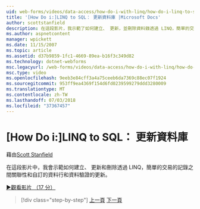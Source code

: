 ```yaml
---
uid: web-forms/videos/data-access/how-do-i-with-linq/how-do-i-linq-to-sql-updating-the-database
title: '[How Do i:]LINQ to SQL： 更新資料庫 |Microsoft Docs'
author: scottstanfield
description: 在這段影片，我示範了如何建立、 更新，並刪除資料錄透過 LINQ，簡單的交易之間關聯性和自訂資料行的更新和...
ms.author: aspnetcontent
manager: wpickett
ms.date: 11/15/2007
ms.topic: article
ms.assetid: d37b9859-1fc1-4669-89ea-b16f3c349d82
ms.technology: dotnet-webforms
msc.legacyurl: /web-forms/videos/data-access/how-do-i-with-linq/how-do-i-linq-to-sql-updating-the-database
msc.type: video
ms.openlocfilehash: 9eeb3e84cff3a4a75ceeb6da7369c88ec07f1924
ms.sourcegitcommit: 953ff9ea4369f154d6fd0239599279ddd3280009
ms.translationtype: MT
ms.contentlocale: zh-TW
ms.lasthandoff: 07/03/2018
ms.locfileid: "37367457"
---
```

<a name="how-do-i-linq-to-sql-updating-the-database"></a>[How Do i:]LINQ to SQL： 更新資料庫
====================
藉由[Scott Stanfield](https://github.com/scottstanfield)

在這段影片中，我會示範如何建立、 更新和刪除透過 LINQ，簡單的交易的記錄之間關聯性和自訂的資料行和資料驗證的更新。

[&#9654;觀看影片 （17 分）](https://channel9.msdn.com/Blogs/ASP-NET-Site-Videos/how-do-i-linq-to-sql-updating-the-database)

> [!div class="step-by-step"]
> [上一頁](how-do-i-linq-to-sql-querying-the-database.md)
> [下一頁](how-do-i-linq-to-sql-linqdatasource.md)

